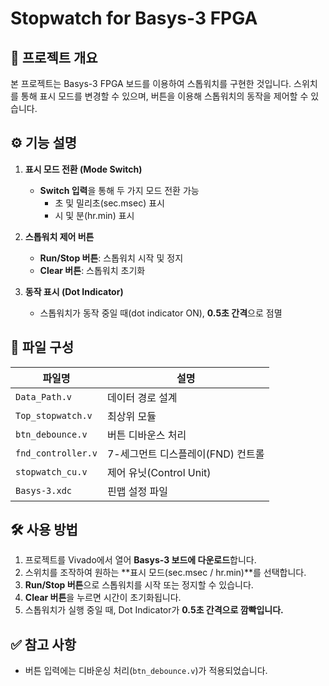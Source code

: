# Stopwatch for Basys-3 FPGA  

## 📌 프로젝트 개요  
본 프로젝트는 Basys-3 FPGA 보드를 이용하여 스톱워치를 구현한 것입니다. 스위치를 통해 표시 모드를 변경할 수 있으며, 버튼을 이용해 스톱워치의 동작을 제어할 수 있습니다.  

## ⚙️ 기능 설명  

1. **표시 모드 전환 (Mode Switch)**  
   - **Switch 입력**을 통해 두 가지 모드 전환 가능  
     - 초 및 밀리초(sec.msec) 표시  
     - 시 및 분(hr.min) 표시  

2. **스톱워치 제어 버튼**  
   - **Run/Stop 버튼**: 스톱워치 시작 및 정지  
   - **Clear 버튼**: 스톱워치 초기화  

3. **동작 표시 (Dot Indicator)**  
   - 스톱워치가 동작 중일 때(dot indicator ON), **0.5초 간격**으로 점멸  

## 📁 파일 구성  

| 파일명 | 설명 |
|--------|------|
| `Data_Path.v` | 데이터 경로 설계 |
| `Top_stopwatch.v` | 최상위 모듈 |
| `btn_debounce.v` | 버튼 디바운스 처리 |
| `fnd_controller.v` | 7-세그먼트 디스플레이(FND) 컨트롤 |
| `stopwatch_cu.v` | 제어 유닛(Control Unit) |
| `Basys-3.xdc` | 핀맵 설정 파일 |

## 🛠 사용 방법  
1. 프로젝트를 Vivado에서 열어 **Basys-3 보드에 다운로드**합니다.  
2. 스위치를 조작하여 원하는 **표시 모드(sec.msec / hr.min)**를 선택합니다.  
3. **Run/Stop 버튼**으로 스톱워치를 시작 또는 정지할 수 있습니다.  
4. **Clear 버튼**을 누르면 시간이 초기화됩니다.  
5. 스톱워치가 실행 중일 때, Dot Indicator가 **0.5초 간격으로 깜빡입니다.**  

## ✅ 참고 사항  
- 버튼 입력에는 디바운싱 처리(`btn_debounce.v`)가 적용되었습니다.  
